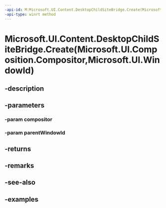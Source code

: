 ```yaml
---
-api-id: M:Microsoft.UI.Content.DesktopChildSiteBridge.Create(Microsoft.UI.Composition.Compositor,Microsoft.UI.WindowId)
-api-type: winrt method
---
```


# Microsoft.UI.Content.DesktopChildSiteBridge.Create(Microsoft.UI.Composition.Compositor,Microsoft.UI.WindowId)

<!--
public static Microsoft.UI.Content.DesktopChildSiteBridge Create (Microsoft.UI.Composition.Compositor compositor, Microsoft.UI.WindowId parentWindowId);
-->


## -description

## -parameters

### -param compositor

### -param parentWindowId

## -returns

## -remarks

## -see-also

## -examples


